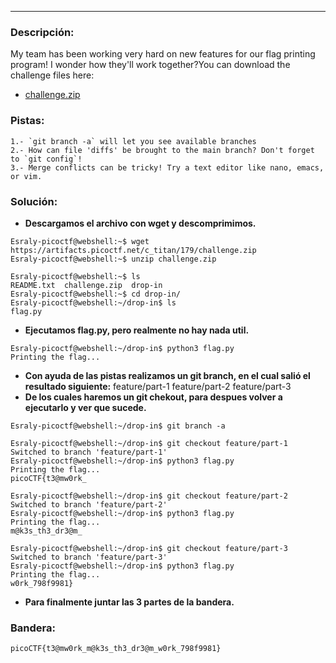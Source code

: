 ---
### Descripción:
My team has been working very hard on new features for our flag printing program! I wonder how they'll work together?You can download the challenge files here:

- [challenge.zip](https://artifacts.picoctf.net/c_titan/179/challenge.zip)

### Pistas: 
```
1.- `git branch -a` will let you see available branches
2.- How can file 'diffs' be brought to the main branch? Don't forget to `git config`!
3.- Merge conflicts can be tricky! Try a text editor like nano, emacs, or vim.
```

### Solución:
- **Descargamos el archivo con wget y descomprimimos.**
```
Esraly-picoctf@webshell:~$ wget https://artifacts.picoctf.net/c_titan/179/challenge.zip
Esraly-picoctf@webshell:~$ unzip challenge.zip 

Esraly-picoctf@webshell:~$ ls
README.txt  challenge.zip  drop-in
Esraly-picoctf@webshell:~$ cd drop-in/
Esraly-picoctf@webshell:~/drop-in$ ls
flag.py
```
- **Ejecutamos flag.py, pero realmente no hay nada util.**
```
Esraly-picoctf@webshell:~/drop-in$ python3 flag.py 
Printing the flag...
```
- **Con ayuda de las pistas realizamos un git branch, en el cual salió el resultado siguiente:**
 feature/part-1
 feature/part-2
 feature/part-3
- **De los cuales haremos un git chekout, para despues volver a ejecutarlo y ver que sucede.** 
```
Esraly-picoctf@webshell:~/drop-in$ git branch -a

Esraly-picoctf@webshell:~/drop-in$ git checkout feature/part-1
Switched to branch 'feature/part-1'
Esraly-picoctf@webshell:~/drop-in$ python3 flag.py 
Printing the flag...
picoCTF{t3@mw0rk_

Esraly-picoctf@webshell:~/drop-in$ git checkout feature/part-2
Switched to branch 'feature/part-2'
Esraly-picoctf@webshell:~/drop-in$ python3 flag.py 
Printing the flag...
m@k3s_th3_dr3@m_

Esraly-picoctf@webshell:~/drop-in$ git checkout feature/part-3
Switched to branch 'feature/part-3'
Esraly-picoctf@webshell:~/drop-in$ python3 flag.py 
Printing the flag...
w0rk_798f9981}
```
- **Para finalmente juntar las 3 partes de la bandera.**

### Bandera:
```
picoCTF{t3@mw0rk_m@k3s_th3_dr3@m_w0rk_798f9981}
```

